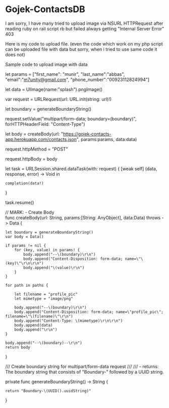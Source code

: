 # Gojek-ContactsDB

I am sorry, I have many tried to upload image via NSURL HTTPRequest after reading ruby on rail script rb but failed always getting "Internal Server Error" 403

Here is my code to upload file. (even the code which work on my php script can be uploaded file with data but sorry, when i tried to use same code it does not)

Sample code to upload image with data

let params = ["first_name": "munir", "last_name":"abbas", "email":"m7unity@gmail.com", "phone_number":"00923112824994"]

let data = UIImage(name:"splash").pngImage()

var request = URLRequest(url: URL.init(string: url)!)

let boundary = generateBoundaryString()

request.setValue("multipart/form-data; boundary=\(boundary)", forHTTPHeaderField: "Content-Type")

let body = createBody(url: "https://gojek-contacts-app.herokuapp.com/contacts.json", params:params, data:data)

request.httpMethod = "POST"

request.httpBody = body

let task = URLSession.shared.dataTask(with: request) { [weak self] (data, response, error) -> Void in

    completion(data!)

}

task.resume()
        
        
//  MARK: - Create Body        
func createBody(url: String, params:[String: AnyObject], data:Data) throws -> Data {

    let boundary = generateBoundaryString()
    var body = Data()

    if params != nil {
        for (key, value) in params! {
            body.append("--\(boundary)\r\n")
            body.append("Content-Disposition: form-data; name=\"\(key)\"\r\n\r\n")
            body.append("\(value)\r\n")
        }
    }

    for path in paths {
    
        let filename = "profile_pic"
        let mimetype = "image/png"

        body.append("--\(boundary)\r\n")
        body.append("Content-Disposition: form-data; name=\"profile_pic\"; filename=\"\(filename)\"\r\n")
        body.append("Content-Type: \(mimetype)\r\n\r\n")
        body.append(data)
        body.append("\r\n")
    }

    body.append("--\(boundary)--\r\n")
    return body
}

/// Create boundary string for multipart/form-data request
///
/// - returns:            The boundary string that consists of "Boundary-" followed by a UUID string.

private func generateBoundaryString() -> String {

    return "Boundary-\(UUID().uuidString)"

}
